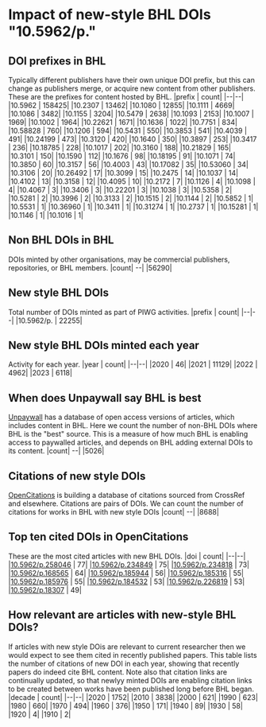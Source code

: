 # Impact of new-style BHL DOIs "10.5962/p."
## DOI prefixes in BHL
Typically different publishers have their own unique DOI prefix, but this can change as publishers merge, or acquire new content from other publishers. These are the prefixes for content hosted by BHL.
|prefix | count|
|--|--|
|10.5962 | 158425|
|10.2307 | 13462|
|10.1080 | 12855|
|10.1111 | 4669|
|10.1086 | 3482|
|10.1155 | 3204|
|10.5479 | 2638|
|10.1093 | 2153|
|10.1007 | 1969|
|10.1002 | 1964|
|10.22621 | 1671|
|10.1636 | 1022|
|10.7751 | 834|
|10.58828 | 760|
|10.1206 | 594|
|10.5431 | 550|
|10.3853 | 541|
|10.4039 | 491|
|10.24199 | 473|
|10.3120 | 420|
|10.1640 | 350|
|10.3897 | 253|
|10.3417 | 236|
|10.18785 | 228|
|10.1017 | 202|
|10.3160 | 188|
|10.21829 | 165|
|10.3101 | 150|
|10.1590 | 112|
|10.1676 | 98|
|10.18195 | 91|
|10.1071 | 74|
|10.3850 | 60|
|10.3157 | 56|
|10.4003 | 43|
|10.17082 | 35|
|10.53060 | 34|
|10.3106 | 20|
|10.26492 | 17|
|10.3099 | 15|
|10.2475 | 14|
|10.1037 | 14|
|10.4102 | 13|
|10.3158 | 12|
|10.4095 | 10|
|10.2172 | 7|
|10.1126 | 4|
|10.1098 | 4|
|10.4067 | 3|
|10.3406 | 3|
|10.22201 | 3|
|10.1038 | 3|
|10.5358 | 2|
|10.5281 | 2|
|10.3996 | 2|
|10.3133 | 2|
|10.1515 | 2|
|10.1144 | 2|
|10.5852 | 1|
|10.5531 | 1|
|10.36960 | 1|
|10.3411 | 1|
|10.31274 | 1|
|10.2737 | 1|
|10.15281 | 1|
|10.1146 | 1|
|10.1016 | 1|


## Non BHL DOIs in BHL
DOIs minted by other organisations, may be commercial publishers, repositories, or BHL members.
|count|
--|
|56290|


## New style BHL DOIs
Total number of DOIs minted as part of PIWG activities.
|prefix | count|
|--|--|
|10.5962/p. | 22255|


## New style BHL DOIs minted each year
Activity for each year.
|year | count|
|--|--|
|2020 | 46|
|2021 | 11129|
|2022 | 4962|
|2023 | 6118|


## When does Unpaywall say BHL is best
[Unpaywall](https://unpaywall.org/) has a database of open access versions of articles, which includes content in BHL. Here we count the number of non-BHL DOIs where BHL is the "best" source. This is a measure of how much BHL is enabling access to paywalled articles, and depends on BHL adding external DOIs to its content.
|count|
--|
|5026|


## Citations of new style DOIs
[OpenCitations](http://opencitations.net) is building a database of citations sourced from CrossRef and elsewhere. Citations are pairs of DOIs. We can count the number of citations for works in BHL with new style DOIs
|count|
--|
|8688|


## Top ten cited DOIs in OpenCitations
These are the most cited articles with new BHL DOIs.
|doi | count|
|--|--|
|[10.5962/p.258046](https://doi.org/10.5962/p.258046) | 77|
|[10.5962/p.234849](https://doi.org/10.5962/p.234849) | 75|
|[10.5962/p.234818](https://doi.org/10.5962/p.234818) | 73|
|[10.5962/p.168565](https://doi.org/10.5962/p.168565) | 64|
|[10.5962/p.185944](https://doi.org/10.5962/p.185944) | 56|
|[10.5962/p.185316](https://doi.org/10.5962/p.185316) | 55|
|[10.5962/p.185976](https://doi.org/10.5962/p.185976) | 55|
|[10.5962/p.184532](https://doi.org/10.5962/p.184532) | 53|
|[10.5962/p.226819](https://doi.org/10.5962/p.226819) | 53|
|[10.5962/p.18307](https://doi.org/10.5962/p.18307) | 49|


## How relevant are articles with new-style BHL DOIs?
If articles with new style DOis are relevant to current researcher then we would expect to see them cited in recently published papers. This table lists the number of citations of new DOI in each year, showing that recently papers do indeed cite BHL content. Note also that citation links are continually updated, so that newlyy minted DOIs are enabling citation links to be created between works have been published long before BHL began.
|decade | count|
|--|--|
|2020 | 1752|
|2010 | 3838|
|2000 | 621|
|1990 | 623|
|1980 | 660|
|1970 | 494|
|1960 | 376|
|1950 | 171|
|1940 | 89|
|1930 | 58|
|1920 | 4|
|1910 | 2|


